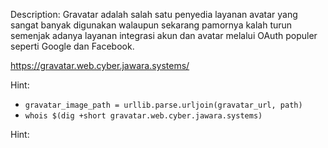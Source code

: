 Description:
Gravatar adalah salah satu penyedia layanan avatar yang sangat banyak digunakan walaupun sekarang pamornya kalah turun semenjak adanya layanan integrasi akun dan avatar melalui OAuth populer seperti Google dan Facebook.

https://gravatar.web.cyber.jawara.systems/

Hint:

- `gravatar_image_path = urllib.parse.urljoin(gravatar_url, path)`
- `whois $(dig +short gravatar.web.cyber.jawara.systems)`

Hint:
